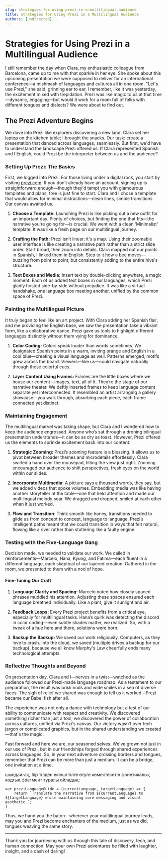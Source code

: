 ```yaml
---
slug: strategies-for-using-prezi-in-a-multilingual-audience
title: Strategies for Using Prezi in a Multilingual Audience
authors: [undirected]
---
```



# Strategies for Using Prezi in a Multilingual Audience

I still remember the day when Clara, my enthusiastic colleague from Barcelona, came up to me with that sparkle in her eye. She spoke about this upcoming presentation we were supposed to deliver for an international conference—a mishmash of languages and cultures all in one room. "Let's use Prezi," she said, grinning ear to ear. I remember, like it was yesterday, the excitement mixed with trepidation. Prezi was like magic to us at that time—dynamic, engaging—but would it work for a room full of folks with different tongues and dialects? We were about to find out.

## The Prezi Adventure Begins

We dove into Prezi like explorers discovering a new land. Clara set her laptop on the kitchen table; I brought the snacks. Our task: create a presentation that danced across languages, seamlessly. But first, we'd have to understand the landscape Prezi offered us. If Clara represented Spanish and I English, could Prezi be the interpreter between us and the audience?

### Setting Up Prezi: The Basics

First, we logged into Prezi. For those living under a digital rock, you start by visiting [prezi.com](https://www.prezi.com). If you don’t already have an account, signing up is straightforward enough—though they'd tempt you with glamourous templates and plans, free is just fine to start. Clara and I chose a template that would allow for minimal distractions—clean lines, simple transitions. Our canvas awaited us.

1. **Choose a Template:** Launching Prezi is like picking out a new outfit for an important day. Plenty of choices, but finding the one that fits—the narrative you're going for—is crucial. We went with a clean 'Minimalist' template. It was like a fresh page on our multilingual journey.

2. **Crafting the Path:** Prezi isn’t linear; it's a map. Using their zoomable user interface is like creating a narrative path rather than a strict slide order. Start broad, then zoom into details. Clara mapped out our points in Spanish, I linked them in English. Step to it how a bee moves—buzzing from point to point, but consistently adding to the entire hive's structure.

3. **Text Boxes and Media:** Insert text by double-clicking anywhere, a magic moment. Each of us added text boxes in our languages, which Prezi gladly hosted side-by-side without prejudice. It was like a virtual handshake, one language box meeting another, unified by the common space of Prezi.

### Painting the Multilingual Picture

It truly began to feel like an art project. With Clara adding her Spanish flair, and me providing the English base, we saw the presentation take a vibrant form, like a collaborative dance. Prezi gave us tools to highlight different languages distinctly without them vying for dominance.

1. **Color Coding:** Colors speak louder than words sometimes. We designated Spanish points in a warm, inviting orange and English in a cool blue—creating a visual language as well. Patterns emerged, motifs grew across the board. Viewers—like us—could navigate naturally through these colorful cues.

2. **Layer Content Using Frames:** Frames are the little boxes where we house our content—images, text, all of it. They’re the stage of our narrative theater. We deftly inserted frames to keep language content separate yet interconnected. It resembled an artist arranging a gallery showcase—you walk through, absorbing each piece, each frame connected yet distinct.

### Maintaining Engagement

The multilingual marvel was taking shape, but Clara and I wondered how to keep the audience engrossed. Anyone who’s sat through a droning bilingual presentation understands—it can be as dry as toast. However, Prezi offered us the elements to sprinkle excitement back into our content.

1. **Strategic Zooming:** Prezi’s zooming feature is a blessing. It allows us to pivot between broader themes and microdetails effortlessly. Clara swirled a hand over the mousepad, tilting the view just right. Zooming encouraged our audience to shift perspectives, fresh eyes on the world within our slides.

2. **Incorporate Multimedia:** A picture says a thousand words, they say, but we added videos that spoke volumes. Embedding media was like having another storyteller at the table—one that held attention and made our multilingual melody soar. We dragged and dropped, smiled at each other when it just worked.

3. **Flow and Transition**: Think smooth like honey, transitions needed to glide us from concept to concept, language to language. Prezi’s intelligent paths meant that we could transition in ways that felt natural, flowing like a river rather than stuttering like a faulty engine.

### Testing with the Five-Language Gang

Decision made, we needed to validate our work. We called in reinforcements—Marcelo, Hana, Kyung, and Fatima—each fluent in a different language, each skeptical of our layered creation. Gathered in the room, we presented to them with a nod of hope.

#### Fine-Tuning Our Craft

1. **Language Clarity and Spacing:** Marcelo noted how closely spaced phrases muddled his attention. Adjusting these spaces ensured each language breathed individually. Like a plant, give it sunlight and air.

2. **Feedback Loops:** Every Prezi project benefits from a critical eye, especially for multilingual tasks. Hana’s quirk was detecting the discord in color coding—even subtle shades matter, we realized. So, with a tweak of a hue here and there, solutions were born.

3. **Backup the Backup:** We saved our work religiously. Computers, as they love to crash. Into the cloud, we saved (multiple drives a backup for our backup), because we all know Murphy's Law cheerfully ends many technological attempts.

### Reflective Thoughts and Beyond

On presentation day, Clara and I—nerves in a twist—watched as the audience followed our Prezi-made language roadmap. As a testament to our preparation, the result was brisk nods and wide smiles in a sea of diverse faces. The sigh of relief we shared was enough to tell us it worked—Prezi became our Babel fish after all.

The experience was not only a dance with technology but a test of our ability to communicate with respect and creativity. We discovered something richer than just a tool; we discovered the power of collaboration across cultures, unified via Prezi's canvas. Our victory wasn’t over tech jargon or complicated graphics, but in the shared understanding we created—that's the magic.

Fast forward and here we are, our seasoned selves. We've grown not just in our use of Prezi, but in our friendships forged through shared experiences across languages. So, in your next adventure crossing borders and tongues, remember that Prezi can be more than just a medium. It can be a bridge, one invitation at a time.

шындай-ақ, бір тілден екінші тілге өтуге көмектесетін фонетикалық кодтық фрагмент туралы ойладық:

```code
var preziLanguageGuide = (currentLanguage, targetLanguage) => {
    return `Translate the narrative from ${currentLanguage} to ${targetLanguage} while maintaining core messaging and visual aesthetic.`;
}
```

Thus, we hand you the baton—wherever your multilingual journey leads, may you and Prezi become enchanters of the medium, just as we did, tongues weaving the same story.

---
Thank you for journeying with us through this tale of discovery, tech, and human connection. May your own Prezi adventures be filled with laughter, insight, and a dash of daring!